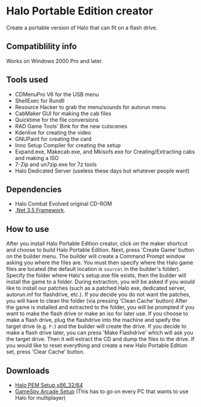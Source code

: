 # Halo Portable Edition creator

Create a portable version of Halo that can fit on a flash drive.

## Compatiblility info

Works on Windows 2000 Pro and later.

## Tools used

* CDMenuPro V6 for the USB menu
* ShellExec for Rundll
* Resource Hacker to grab the menu/sounds for autorun menu
* CabMaker GUI for making the cab files
* Quicktime for the file conversions
* RAD Game Tools' Bink for the new cutscenes
* Kdenlive for creating the video
* GNUPaint for creating the card
* Inno Setup Compiler for creating the setup
* Expand.exe, Makecab.exe, and Mkisofs.exe for Creating/Extracting cabs and making a ISO
* 7-Zip and un7zip.exe for 7z tools
* Halo Dedicated Server (useless these days but whatever people want)

## Dependencies

* Halo Combat Evolved original CD-ROM
* [.Net 3.5 Framework](https://www.microsoft.com/en-us/download/details.aspx?id=25150).

## How to use

After you install Halo Portable Edition creator, click on the maker shortcut and choose to build Halo Portable Edition. Next, press 'Create Game' button on the builder menu. The builder will create a Command Prompt window asking you where the files are. You must then specify where the Halo game files are located (the default location is `source\` in the builder's folder). Specify the folder where Halo's setup.exe file exists, then the builder will install the game to a folder. During extraction, you will be asked if you would like to install our patches (such as a patched Halo exe, dedicated server, autorun.inf for flashdrive, etc.). If you decide you do not want the patches, you will have to clean the folder (via pressing 'Clean Cache' button) After the game is installed and extracted to the folder, you will be prompted if you want to make the flash drive or make an iso for later use. If you choose to make a flash drive, plug the flashdrive into the machine and speify the target drive (e.g. `F:`) and the builder will create the drive. If you decide to make a flash drive later, you can press 'Make Flashdrive' which will ask you the target drive. Then it will extract the CD and dump the files to the drive. If you would like to reset everything and create a new Halo Portable Edition set, press 'Clear Cache' button.

## Downloads

* [Halo PEM Setup x86_32/64](#)
* [GameSpy Arcade Setup](#) (This has to go on every PC that wants to use Halo for multiplayer)
